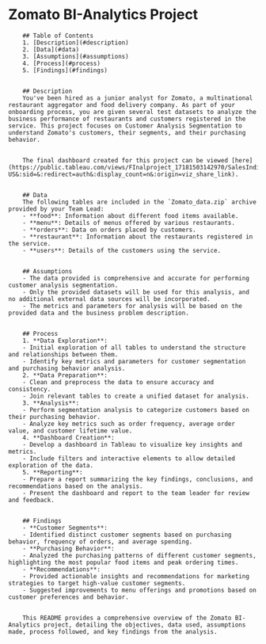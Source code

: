 
# Zomato BI-Analytics Project
		

		## Table of Contents
		1. [Description](#description)
		2. [Data](#data)
		3. [Assumptions](#assumptions)
		4. [Process](#process)
		5. [Findings](#findings)
		

		## Description
		You've been hired as a junior analyst for Zomato, a multinational restaurant aggregator and food delivery company. As part of your onboarding process, you are given several test datasets to analyze the business performance of restaurants and customers registered in the service. This project focuses on Customer Analysis Segmentation to understand Zomato's customers, their segments, and their purchasing behavior.
		

		The final dashboard created for this project can be viewed [here](https://public.tableau.com/views/FInalproject_17181503142970/SalesIndiaMap?:language=en-US&:sid=&:redirect=auth&:display_count=n&:origin=viz_share_link).
		

		## Data
		The following tables are included in the `Zomato_data.zip` archive provided by your Team Lead:
		- **food**: Information about different food items available.
		- **menu**: Details of menus offered by various restaurants.
		- **orders**: Data on orders placed by customers.
		- **restaurant**: Information about the restaurants registered in the service.
		- **users**: Details of the customers using the service.
		

		## Assumptions
		- The data provided is comprehensive and accurate for performing customer analysis segmentation.
		- Only the provided datasets will be used for this analysis, and no additional external data sources will be incorporated.
		- The metrics and parameters for analysis will be based on the provided data and the business problem description.
		

		## Process
		1. **Data Exploration**: 
		- Initial exploration of all tables to understand the structure and relationships between them.
		- Identify key metrics and parameters for customer segmentation and purchasing behavior analysis.
		2. **Data Preparation**: 
		- Clean and preprocess the data to ensure accuracy and consistency.
		- Join relevant tables to create a unified dataset for analysis.
		3. **Analysis**:
		- Perform segmentation analysis to categorize customers based on their purchasing behavior.
		- Analyze key metrics such as order frequency, average order value, and customer lifetime value.
		4. **Dashboard Creation**:
		- Develop a dashboard in Tableau to visualize key insights and metrics.
		- Include filters and interactive elements to allow detailed exploration of the data.
		5. **Reporting**:
		- Prepare a report summarizing the key findings, conclusions, and recommendations based on the analysis.
		- Present the dashboard and report to the team leader for review and feedback.
		

		## Findings
		- **Customer Segments**:
		- Identified distinct customer segments based on purchasing behavior, frequency of orders, and average spending.
		- **Purchasing Behavior**:
		- Analyzed the purchasing patterns of different customer segments, highlighting the most popular food items and peak ordering times.
		- **Recommendations**:
		- Provided actionable insights and recommendations for marketing strategies to target high-value customer segments.
		- Suggested improvements to menu offerings and promotions based on customer preferences and behavior.
		

		This README provides a comprehensive overview of the Zomato BI-Analytics project, detailing the objectives, data used, assumptions made, process followed, and key findings from the analysis.
